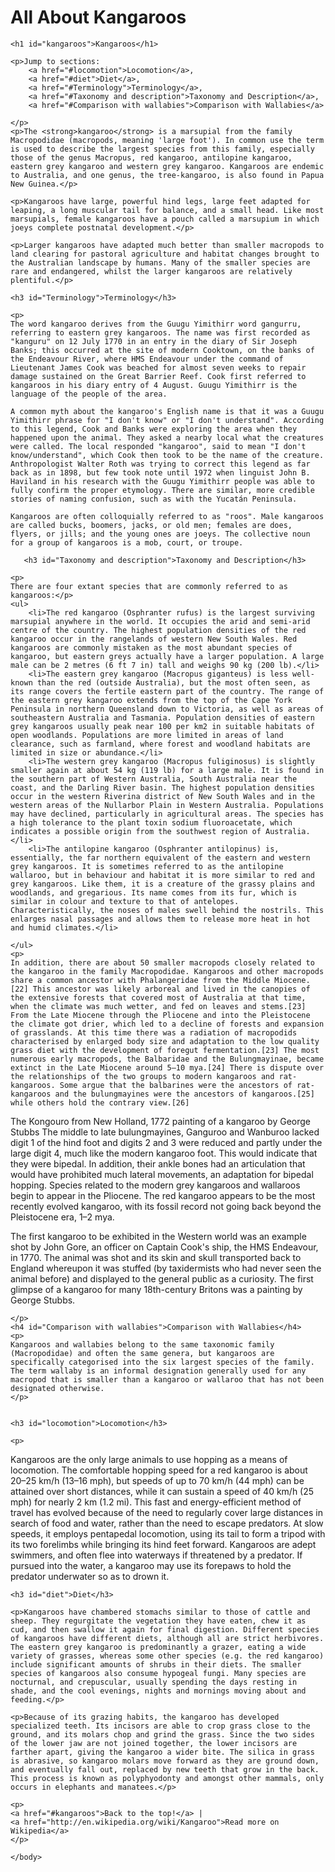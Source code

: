 # All About Kangaroos
<!DOCTYPE html>
<html>
    <head>
        <meta charset="utf-8">
        <title>All About Kangaroos</title>
        <style>
            font-family: cursive;
        </style>
    </head>
    <body>

    <h1 id="kangaroos">Kangaroos</h1>
    
    <p>Jump to sections: 
        <a href="#locomotion">Locomotion</a>,
        <a href="#diet">Diet</a>,
        <a href="#Terminology">Terminology</a>,
        <a href="#Taxonomy and description">Taxonomy and Description</a>,
        <a href="#Comparison with wallabies">Comparison with Wallabies</a>
        
    </p>
    <p>The <strong>kangaroo</strong> is a marsupial from the family Macropodidae (macropods, meaning 'large foot'). In common use the term is used to describe the largest species from this family, especially those of the genus Macropus, red kangaroo, antilopine kangaroo, eastern grey kangaroo and western grey kangaroo. Kangaroos are endemic to Australia, and one genus, the tree-kangaroo, is also found in Papua New Guinea.</p>

    <p>Kangaroos have large, powerful hind legs, large feet adapted for leaping, a long muscular tail for balance, and a small head. Like most marsupials, female kangaroos have a pouch called a marsupium in which joeys complete postnatal development.</p>

    <p>Larger kangaroos have adapted much better than smaller macropods to land clearing for pastoral agriculture and habitat changes brought to the Australian landscape by humans. Many of the smaller species are rare and endangered, whilst the larger kangaroos are relatively plentiful.</p>
    
    <h3 id="Terminology">Terminology</h3>
    
    <p>
    The word kangaroo derives from the Guugu Yimithirr word gangurru, referring to eastern grey kangaroos. The name was first recorded as "kanguru" on 12 July 1770 in an entry in the diary of Sir Joseph Banks; this occurred at the site of modern Cooktown, on the banks of the Endeavour River, where HMS Endeavour under the command of Lieutenant James Cook was beached for almost seven weeks to repair damage sustained on the Great Barrier Reef. Cook first referred to kangaroos in his diary entry of 4 August. Guugu Yimithirr is the language of the people of the area.

    A common myth about the kangaroo's English name is that it was a Guugu Yimithirr phrase for "I don't know" or "I don't understand". According to this legend, Cook and Banks were exploring the area when they happened upon the animal. They asked a nearby local what the creatures were called. The local responded "kangaroo", said to mean "I don't know/understand", which Cook then took to be the name of the creature. Anthropologist Walter Roth was trying to correct this legend as far back as in 1898, but few took note until 1972 when linguist John B. Haviland in his research with the Guugu Yimithirr people was able to fully confirm the proper etymology. There are similar, more credible stories of naming confusion, such as with the Yucatán Peninsula.

    Kangaroos are often colloquially referred to as "roos". Male kangaroos are called bucks, boomers, jacks, or old men; females are does, flyers, or jills; and the young ones are joeys. The collective noun for a group of kangaroos is a mob, court, or troupe.
    
       <h3 id="Taxonomy and description">Taxonomy and Description</h3>
    
    <p>
    There are four extant species that are commonly referred to as kangaroos:</p>
    <ul>
        <li>The red kangaroo (Osphranter rufus) is the largest surviving marsupial anywhere in the world. It occupies the arid and semi-arid centre of the country. The highest population densities of the red kangaroo occur in the rangelands of western New South Wales. Red kangaroos are commonly mistaken as the most abundant species of kangaroo, but eastern greys actually have a larger population. A large male can be 2 metres (6 ft 7 in) tall and weighs 90 kg (200 lb).</li>
        <li>The eastern grey kangaroo (Macropus giganteus) is less well-known than the red (outside Australia), but the most often seen, as its range covers the fertile eastern part of the country. The range of the eastern grey kangaroo extends from the top of the Cape York Peninsula in northern Queensland down to Victoria, as well as areas of southeastern Australia and Tasmania. Population densities of eastern grey kangaroos usually peak near 100 per km2 in suitable habitats of open woodlands. Populations are more limited in areas of land clearance, such as farmland, where forest and woodland habitats are limited in size or abundance.</li>
        <li>The western grey kangaroo (Macropus fuliginosus) is slightly smaller again at about 54 kg (119 lb) for a large male. It is found in the southern part of Western Australia, South Australia near the coast, and the Darling River basin. The highest population densities occur in the western Riverina district of New South Wales and in the western areas of the Nullarbor Plain in Western Australia. Populations may have declined, particularly in agricultural areas. The species has a high tolerance to the plant toxin sodium fluoroacetate, which indicates a possible origin from the southwest region of Australia.</li>
        <li>The antilopine kangaroo (Osphranter antilopinus) is, essentially, the far northern equivalent of the eastern and western grey kangaroos. It is sometimes referred to as the antilopine wallaroo, but in behaviour and habitat it is more similar to red and grey kangaroos. Like them, it is a creature of the grassy plains and woodlands, and gregarious. Its name comes from its fur, which is similar in colour and texture to that of antelopes. Characteristically, the noses of males swell behind the nostrils. This enlarges nasal passages and allows them to release more heat in hot and humid climates.</li>
    
    </ul>
    <p>
    In addition, there are about 50 smaller macropods closely related to the kangaroo in the family Macropodidae. Kangaroos and other macropods share a common ancestor with Phalangeridae from the Middle Miocene.[22] This ancestor was likely arboreal and lived in the canopies of the extensive forests that covered most of Australia at that time, when the climate was much wetter, and fed on leaves and stems.[23] From the Late Miocene through the Pliocene and into the Pleistocene the climate got drier, which led to a decline of forests and expansion of grasslands. At this time there was a radiation of macropodids characterised by enlarged body size and adaptation to the low quality grass diet with the development of foregut fermentation.[23] The most numerous early macropods, the Balbaridae and the Bulungmayinae, became extinct in the Late Miocene around 5–10 mya.[24] There is dispute over the relationships of the two groups to modern kangaroos and rat-kangaroos. Some argue that the balbarines were the ancestors of rat-kangaroos and the bulungmayines were the ancestors of kangaroos.[25] while others hold the contrary view.[26]


The Kongouro from New Holland, 1772 painting of a kangaroo by George Stubbs
The middle to late bulungmayines, Ganguroo and Wanburoo lacked digit 1 of the hind foot and digits 2 and 3 were reduced and partly under the large digit 4, much like the modern kangaroo foot. This would indicate that they were bipedal. In addition, their ankle bones had an articulation that would have prohibited much lateral movements, an adaptation for bipedal hopping. Species related to the modern grey kangaroos and wallaroos begin to appear in the Pliocene. The red kangaroo appears to be the most recently evolved kangaroo, with its fossil record not going back beyond the Pleistocene era, 1–2 mya.

The first kangaroo to be exhibited in the Western world was an example shot by John Gore, an officer on Captain Cook's ship, the HMS Endeavour, in 1770. The animal was shot and its skin and skull transported back to England whereupon it was stuffed (by taxidermists who had never seen the animal before) and displayed to the general public as a curiosity. The first glimpse of a kangaroo for many 18th-century Britons was a painting by George Stubbs.
    
    </p>
    <h4 id="Comparison with wallabies">Comparison with Wallabies</h4>
    <p>
    Kangaroos and wallabies belong to the same taxonomic family (Macropodidae) and often the same genera, but kangaroos are specifically categorised into the six largest species of the family. The term wallaby is an informal designation generally used for any macropod that is smaller than a kangaroo or wallaroo that has not been designated otherwise.
    </p>


    <h3 id="locomotion">Locomotion</h3>
    
    <p>
Kangaroos are the only large animals to use hopping as a means of locomotion. The comfortable hopping speed for a red kangaroo is about 20–25 km/h (13–16 mph), but speeds of up to 70 km/h (44 mph) can be attained over short distances, while it can sustain a speed of 40 km/h (25 mph) for nearly 2 km (1.2 mi). This fast and energy-efficient method of travel has evolved because of the need to regularly cover large distances in search of food and water, rather than the need to escape predators. At slow speeds, it employs pentapedal locomotion, using its tail to form a tripod with its two forelimbs while bringing its hind feet forward. Kangaroos are adept swimmers, and often flee into waterways if threatened by a predator. If pursued into the water, a kangaroo may use its forepaws to hold the predator underwater so as to drown it.</p>

    <h3 id="diet">Diet</h3>
    
    <p>Kangaroos have chambered stomachs similar to those of cattle and sheep. They regurgitate the vegetation they have eaten, chew it as cud, and then swallow it again for final digestion. Different species of kangaroos have different diets, although all are strict herbivores. The eastern grey kangaroo is predominantly a grazer, eating a wide variety of grasses, whereas some other species (e.g. the red kangaroo) include significant amounts of shrubs in their diets. The smaller species of kangaroos also consume hypogeal fungi. Many species are nocturnal, and crepuscular, usually spending the days resting in shade, and the cool evenings, nights and mornings moving about and feeding.</p>

    <p>Because of its grazing habits, the kangaroo has developed specialized teeth. Its incisors are able to crop grass close to the ground, and its molars chop and grind the grass. Since the two sides of the lower jaw are not joined together, the lower incisors are farther apart, giving the kangaroo a wider bite. The silica in grass is abrasive, so kangaroo molars move forward as they are ground down, and eventually fall out, replaced by new teeth that grow in the back. This process is known as polyphyodonty and amongst other mammals, only occurs in elephants and manatees.</p>
    
    <p>
    <a href="#kangaroos">Back to the top!</a> |
    <a href="http://en.wikipedia.org/wiki/Kangaroo">Read more on Wikipedia</a>
    </p>
    
    </body>
</html>
